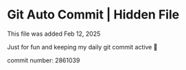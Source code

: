 # Git Auto Commit | Hidden File

This file was added Feb 12, 2025

Just for fun and keeping my daily git commit active 🤪

commit number: 2861039
